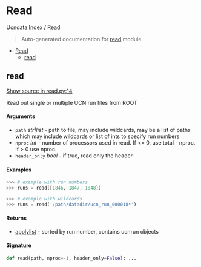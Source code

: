 # Read

[Ucndata Index](./README.md#ucndata-index) / Read

> Auto-generated documentation for [read](../read.py) module.

- [Read](#read)
  - [read](#read)

## read

[Show source in read.py:14](../read.py#L14)

Read out single or multiple UCN run files from ROOT

#### Arguments

- `path` *str|list* - path to file, may include wildcards, may be a list of paths which may include wildcards or list of ints to specify run numbers
- `nproc` *int* - number of processors used in read. If <= 0, use total - nproc. If > 0 use nproc.
- `header_only` *bool* - if true, read only the header

#### Examples

```python
>>> # example with run numbers
>>> runs = read([1846, 1847, 1848])
```

```python
>>> # example with wildcards
>>> runs = read('/path/datadir/ucn_run_000018*')
```

#### Returns

- [applylist](./applylist.md#applylist) - sorted by run number, contains ucnrun objects

#### Signature

```python
def read(path, nproc=-1, header_only=False): ...
```